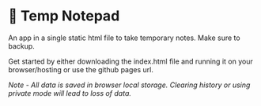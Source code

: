 # 📝 Temp Notepad
An app in a single static html file to take temporary notes. Make sure to backup. 

Get started by either downloading the index.html file and running it on your browser/hosting or use the github pages url.

*Note - All data is saved in browser local storage. Clearing history or using private mode will lead to loss of data.*
